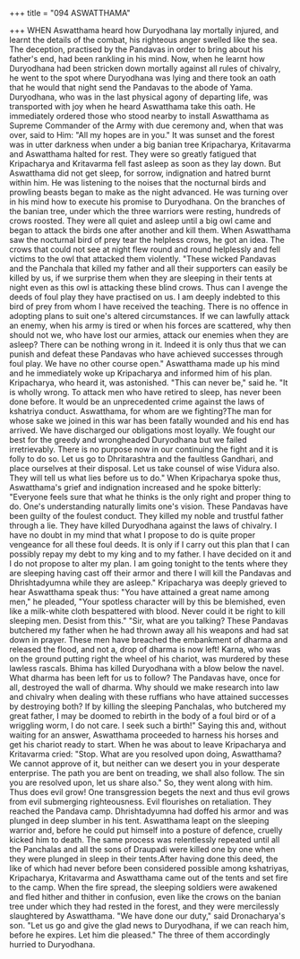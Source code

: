 +++
title = "094 ASWATTHAMA"

+++
WHEN
Aswatthama
heard
how
Duryodhana lay mortally injured, and
learnt the details of the combat, his
righteous anger swelled like the sea. The
deception, practised by the Pandavas in
order to bring about his father's end, had
been rankling in his mind.
Now, when he learnt how Duryodhana
had been stricken down mortally against
all rules of chivalry, he went to the spot
where Duryodhana was lying and there
took an oath that he would that night send
the Pandavas to the abode of Yama.
Duryodhana, who was in the last physical
agony of departing life, was transported
with joy when he heard Aswatthama take
this oath. He immediately ordered those
who stood nearby to install Aswatthama
as Supreme Commander of the Army with
due ceremony and, when that was over,
said to Him: "All my hopes are in you."
It was sunset and the forest was in utter
darkness when under a big banian tree
Kripacharya, Kritavarma and Aswatthama
halted for rest. They were so greatly
fatigued that Kripacharya and Kritavarma
fell fast asleep as soon as they lay down.
But Aswatthama did not get sleep, for
sorrow, indignation and hatred burnt
within him. He was listening to the noises
that the nocturnal birds and prowling
beasts began to make as the night
advanced. He was turning over in his
mind how to execute his promise to
Duryodhana.
On the branches of the banian tree, under
which the three warriors were resting,
hundreds of crows roosted. They were all
quiet and asleep until a big owl came and
began to attack the birds one after another
and kill them. When Aswatthama saw the
nocturnal bird of prey tear the helpless
crows, he got an idea. The crows that
could not see at night flew round and
round helplessly and fell victims to the
owl that attacked them violently.
"These wicked Pandavas and the Panchala
that killed my father and all their
supporters can easily be killed by us, if we
surprise them when they are sleeping in
their tents at night even as this owl is
attacking these blind crows. Thus can I
avenge the deeds of foul play they have
practised on us. I am deeply indebted to
this bird of prey from whom I have
received the teaching. There is no offence
in adopting plans to suit one's altered
circumstances. If we can lawfully attack
an enemy, when his army is tired or when
his forces are scattered, why then should
not we, who have lost our armies, attack
our enemies when they are asleep? There
can be nothing wrong in it. Indeed it is
only thus that we can punish and defeat
these Pandavas who have achieved
successes through foul play. We have no
other course open."
Aswatthama made up his mind and he
immediately woke up Kripacharya and
informed him of his plan. Kripacharya,
who heard it, was astonished.
"This can never be," said he. "It is wholly
wrong. To attack men who have retired to
sleep, has never been done before. It
would be an unprecedented crime against
the
laws
of
kshatriya
conduct.
Aswatthama, for whom are we fighting?The man for whose sake we joined in this
war has been fatally wounded and his end
has arrived. We have discharged our
obligations most loyally. We fought our
best for the greedy and wrongheaded
Duryodhana but we failed irretrievably.
There is no purpose now in our continuing
the fight and it is folly to do so. Let us go
to Dhritarashtra and the faultless
Gandhari, and place ourselves at their
disposal. Let us take counsel of wise
Vidura also. They will tell us what lies
before us to do."
When
Kripacharya
spoke
thus,
Aswatthama's
grief
and
indignation
increased and he spoke bitterly:
"Everyone feels sure that what he thinks is
the only right and proper thing to do.
One's understanding naturally limits one's
vision. These Pandavas have been guilty
of the foulest conduct. They killed my
noble and trustful father through a lie.
They have killed Duryodhana against the
laws of chivalry. I have no doubt in my
mind that what I propose to do is quite
proper vengeance for all these foul deeds.
It is only if I carry out this plan that I can
possibly repay my debt to my king and to
my father. I have decided on it and I do
not propose to alter my plan. I am going
tonight to the tents where they are
sleeping having cast off their armor and
there I will kill the Pandavas and
Dhrishtadyumna while they are asleep."
Kripacharya was deeply grieved to hear
Aswatthama speak thus: "You have
attained a great name among men," he
pleaded, "Your spotless character will by
this be blemished, even like a milk-white
cloth bespattered with blood. Never could
it be right to kill sleeping men. Desist
from this."
"Sir, what are you talking? These
Pandavas butchered my father when he
had thrown away all his weapons and had
sat down in prayer. These men have
breached the embankment of dharma and
released the flood, and not a, drop of
dharma is now left! Karna, who was on
the ground putting right the wheel of his
chariot, was murdered by these lawless
rascals. Bhima has killed Duryodhana
with a blow below the navel. What
dharma has been left for us to follow? The
Pandavas have, once for all, destroyed the
wall of dharma. Why should we make
research into law and chivalry when
dealing with these ruffians who have
attained successes by destroying both? If
by killing the sleeping Panchalas, who
butchered my great father, I may be
doomed to rebirth in the body of a foul
bird or of a wriggling worm, I do not care.
I seek such a birth!"
Saying this and, without waiting for an
answer, Aswatthama proceeded to harness
his horses and get his chariot ready to
start. When he was about to leave
Kripacharya and Kritavarma cried: "Stop.
What are you resolved upon doing,
Aswatthama? We cannot approve of it,
but neither can we desert you in your
desperate enterprise. The path you are
bent on treading, we shall also follow. The
sin you are resolved upon, let us share
also." So, they went along with him. Thus
does evil grow! One transgression begets
the next and thus evil grows from evil
submerging righteousness. Evil flourishes
on retaliation.
They reached the Pandava camp.
Dhrishtadyumna had doffed his armor and
was plunged in deep slumber in his tent.
Aswatthama leapt on the sleeping warrior
and, before he could put himself into a
posture of defence, cruelly kicked him to
death.
The same process was relentlessly
repeated until all the Panchalas and all the
sons of Draupadi were killed one by one
when they were plunged in sleep in their
tents.After having done this deed, the like of
which had never before been considered
possible among kshatriyas, Kripacharya,
Kritavarma and Aswatthama came out of
the tents and set fire to the camp. When
the fire spread, the sleeping soldiers were
awakened and fled hither and thither in
confusion, even like the crows on the
banian tree under which they had rested in
the forest, and they were mercilessly
slaughtered by Aswatthama.
"We have done our duty," said
Dronacharya's son. "Let us go and give
the glad news to Duryodhana, if we can
reach him, before he expires. Let him die
pleased."
The three of them accordingly hurried to
Duryodhana.